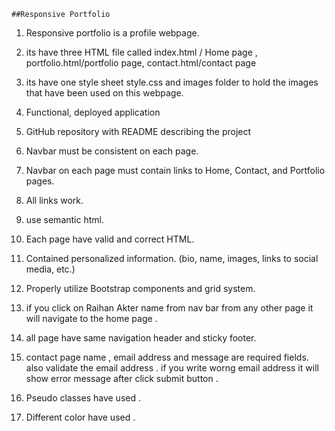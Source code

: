 ```
##Responsive Portfolio
```
1. Responsive portfolio is a profile webpage.
2. its have three HTML file called index.html / Home page ,
    portfolio.html/portfolio page, contact.html/contact page
3. its have one style sheet style.css and images folder to hold the images  that have been used on this webpage.
4. Functional, deployed application

5. GitHub repository with README describing the project

6. Navbar must be consistent on each page.

7. Navbar on each page must contain links to Home, Contact, and Portfolio pages.

8. All links  work.

9. use semantic html.

10. Each page have valid and correct HTML.

11. Contained personalized information. (bio, name, images, links to social media, etc.)
12. Properly utilize Bootstrap components and grid system.
13. if you click on Raihan Akter name from nav bar from any other page it will navigate to the home page . 
14. all page have same navigation header and sticky footer.
15. contact page name , email address and message are required fields. also validate the email address . if you write worng email address it will show error message after click submit button .
16. Pseudo classes have  used . 
17. Different color have used . 